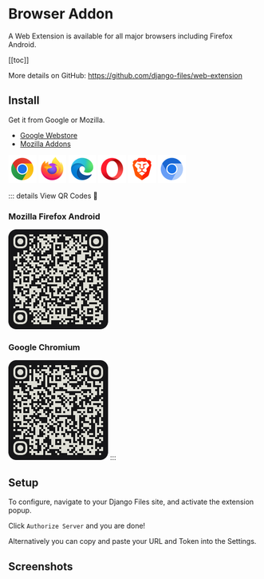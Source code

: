 # Browser Addon

A Web Extension is available for all major browsers including Firefox Android.

[[toc]]

More details on GitHub: https://github.com/django-files/web-extension

## Install

Get it from Google or Mozilla.

- [Google Webstore](https://chromewebstore.google.com/detail/django-files/abpbiefojfkekhkjnpakpekkpeibnjej)
- [Mozilla Addons](https://addons.mozilla.org/addon/django-files)

[![Google Chrome](https://raw.githubusercontent.com/django-files/repo-images/refs/heads/master/browsers/56/chrome.png)](https://chromewebstore.google.com/detail/django-files/abpbiefojfkekhkjnpakpekkpeibnjej)
[![Mozilla Firefox](https://raw.githubusercontent.com/django-files/repo-images/refs/heads/master/browsers/56/firefox.png)](https://addons.mozilla.org/en-US/firefox/addon/django-files)
[![Microsoft Edge](https://raw.githubusercontent.com/django-files/repo-images/refs/heads/master/browsers/56/edge.png)](https://chromewebstore.google.com/detail/django-files/abpbiefojfkekhkjnpakpekkpeibnjej)
[![Opera](https://raw.githubusercontent.com/django-files/repo-images/refs/heads/master/browsers/56/opera.png)](https://chromewebstore.google.com/detail/django-files/abpbiefojfkekhkjnpakpekkpeibnjej)
[![Brave](https://raw.githubusercontent.com/django-files/repo-images/refs/heads/master/browsers/56/brave.png)](https://chromewebstore.google.com/detail/django-files/abpbiefojfkekhkjnpakpekkpeibnjej)
[![Chromium](https://raw.githubusercontent.com/django-files/repo-images/refs/heads/master/browsers/56/chromium.png)](https://chromewebstore.google.com/detail/django-files/abpbiefojfkekhkjnpakpekkpeibnjej)

::: details View QR Codes 📸

<h3>Mozilla Firefox Android</h3>

[![Firefox Android](https://raw.githubusercontent.com/django-files/repo-images/refs/heads/master/web-extension/qr/mozilla.png)](https://addons.mozilla.org/en-US/firefox/addon/django-files)

<h3>Google Chromium</h3>

[![Firefox Android](https://raw.githubusercontent.com/django-files/repo-images/refs/heads/master/web-extension/qr/google.png)](https://chromewebstore.google.com/detail/django-files/abpbiefojfkekhkjnpakpekkpeibnjej)
:::

## Setup

To configure, navigate to your Django Files site, and activate the extension popup.

Click `Authorize Server` and you are done!

Alternatively you can copy and paste your URL and Token into the Settings.

## Screenshots

<VPSwiper
base-url="https://raw.githubusercontent.com/django-files/repo-images/refs/heads/master/web-extension/docs"
:number-of-slides="6"
:pagination="{ clickable: true, type: 'fraction' }"
effect="coverflow"
/>
